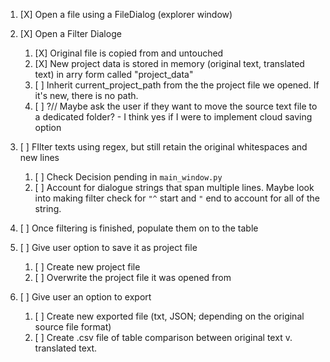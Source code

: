 1. [X] Open a file using a FileDialog (explorer window)
2. [X] Open a Filter Dialoge

    1. [X] Original file is copied from and untouched
    2. [X] New project data is stored in memory (original text, translated text) in arry form called "project_data"
    3. [ ] Inherit current_project_path from the the project file we opened. If it's new, there is no path.
    4. [ ] ?// Maybe ask the user if they want to move the source text file to a dedicated folder? - I think yes if I were to implement cloud saving option
3. [ ] FIlter texts using regex, but still retain the original whitespaces and new lines

    1. [ ] Check Decision pending in `main_window.py`
    2. [ ] Account for dialogue strings that span multiple lines. Maybe look into making filter check for `"^` start and `"` end to account for all of the string.
4. [ ] Once filtering is finished, populate them on to the table
5. [ ] Give user option to save it as project file

    1. [ ] Create new project file
    2. [ ] Overwrite the project file it was opened from
6. [ ] Give user an option to export

    1. [ ] Create new exported file (txt, JSON; depending on the original source file format)
    2. [ ] Create .csv file of table comparison between original text v. translated text.
